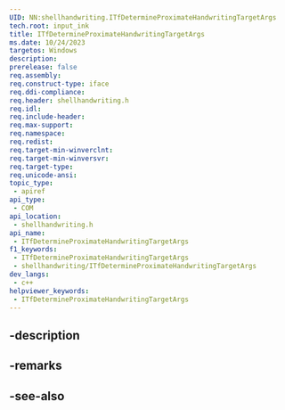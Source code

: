 ```yaml
---
UID: NN:shellhandwriting.ITfDetermineProximateHandwritingTargetArgs
tech.root: input_ink
title: ITfDetermineProximateHandwritingTargetArgs
ms.date: 10/24/2023
targetos: Windows
description: 
prerelease: false
req.assembly: 
req.construct-type: iface
req.ddi-compliance: 
req.header: shellhandwriting.h
req.idl: 
req.include-header: 
req.max-support: 
req.namespace: 
req.redist: 
req.target-min-winverclnt: 
req.target-min-winversvr: 
req.target-type: 
req.unicode-ansi: 
topic_type:
 - apiref
api_type:
 - COM
api_location:
 - shellhandwriting.h
api_name:
 - ITfDetermineProximateHandwritingTargetArgs
f1_keywords:
 - ITfDetermineProximateHandwritingTargetArgs
 - shellhandwriting/ITfDetermineProximateHandwritingTargetArgs
dev_langs:
 - c++
helpviewer_keywords:
 - ITfDetermineProximateHandwritingTargetArgs
---
```


## -description

## -remarks

## -see-also

